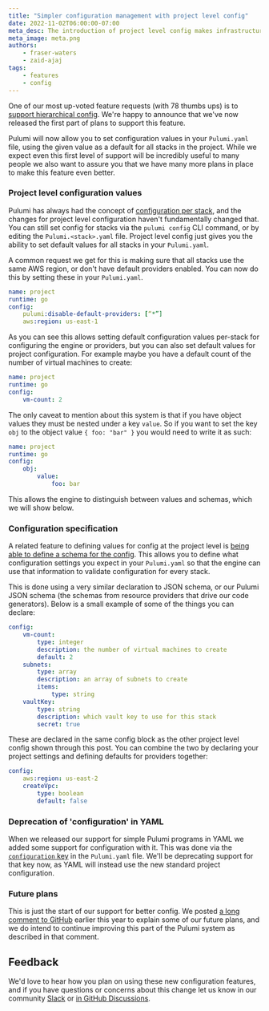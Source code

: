 ```yaml
---
title: "Simpler configuration management with project level config"
date: 2022-11-02T06:00:00-07:00
meta_desc: The introduction of project level config makes infrastructure configuration even easier with Pulumi.
meta_image: meta.png
authors:
    - fraser-waters
    - zaid-ajaj
tags:
    - features
    - config
---
```


One of our most up-voted feature requests (with 78 thumbs ups) is to [support hierarchical config](https://github.com/pulumi/pulumi/issues/2307). We're happy to announce that we've now released the first part of plans to support this feature.

Pulumi will now allow you to set configuration values in your `Pulumi.yaml` file, using the given value as a default for all stacks in the project. While we expect even this first level of support will be incredibly useful to many people we also want to assure you that we have many more plans in place to make this feature even better.

### Project level configuration values

Pulumi has always had the concept of [configuration per stack](/docs/concepts/config/), and the changes for project level configuration haven't fundamentally changed that. You can still set config for stacks via the `pulumi config` CLI command, or by editing the `Pulumi.<stack>.yaml` file. Project level config just gives you the ability to set default values for all stacks in your `Pulumi.yaml`.

A common request we get for this is making sure that all stacks use the same AWS region, or don't have default providers enabled. You can now do this by setting these in your `Pulumi.yaml`.

```yaml
name: project
runtime: go
config:
    pulumi:disable-default-providers: [“*”]
    aws:region: us-east-1
```

As you can see this allows setting default configuration values per-stack for configuring the engine or providers, but you can also set default values for project configuration. For example maybe you have a default count of the number of virtual machines to create:

```yaml
name: project
runtime: go
config:
    vm-count: 2
```

The only caveat to mention about this system is that if you have object values they must be nested under a key `value`. So if you want to set the key `obj` to the object value `{ foo: "bar" }` you would need to write it as such:

```yaml
name: project
runtime: go
config:
    obj:
        value:
            foo: bar
```

This allows the engine to distinguish between values and schemas, which we will show below.

### Configuration specification

A related feature to defining values for config at the project level is [being able to define a schema for the config](https://github.com/pulumi/pulumi/issues/1052). This allows you to define what configuration settings you expect in your `Pulumi.yaml` so that the engine can use that information to validate configuration for every stack.

This is done using a very similar declaration to JSON schema, or our Pulumi JSON schema (the schemas from resource providers that drive our code generators). Below is a small example of some of the things you can declare:

```yaml
config:
    vm-count:
        type: integer
        description: the number of virtual machines to create
        default: 2
    subnets:
        type: array
        description: an array of subnets to create
        items:
            type: string
    vaultKey:
        type: string
        description: which vault key to use for this stack
        secret: true
```

These are declared in the same config block as the other project level config shown through this post. You can combine the two by declaring your project settings and defining defaults for providers together:

```yaml
config:
    aws:region: us-east-2
    createVpc:
        type: boolean
        default: false
```

### Deprecation of 'configuration' in YAML

When we released our support for simple Pulumi programs in YAML we added some support for configuration with it. This was done via the [`configuration` key](https://www.pulumi.com/docs/reference/yaml/#configuration) in the `Pulumi.yaml` file. We'll be deprecating support for that key now, as YAML will instead use the new standard project configuration.

### Future plans

This is just the start of our support for better config. We posted [a long comment to GitHub](https://github.com/pulumi/pulumi/issues/2307#issuecomment-1225592223) earlier this year to explain some of our future plans, and we do intend to continue improving this part of the Pulumi system as described in that comment.

## Feedback

We'd love to hear how you plan on using these new configuration features, and if you have questions or concerns about this change let us know in our community [Slack](https://slack.pulumi.com/) or [in GitHub Discussions](https://github.com/pulumi/pulumi/discussions).
